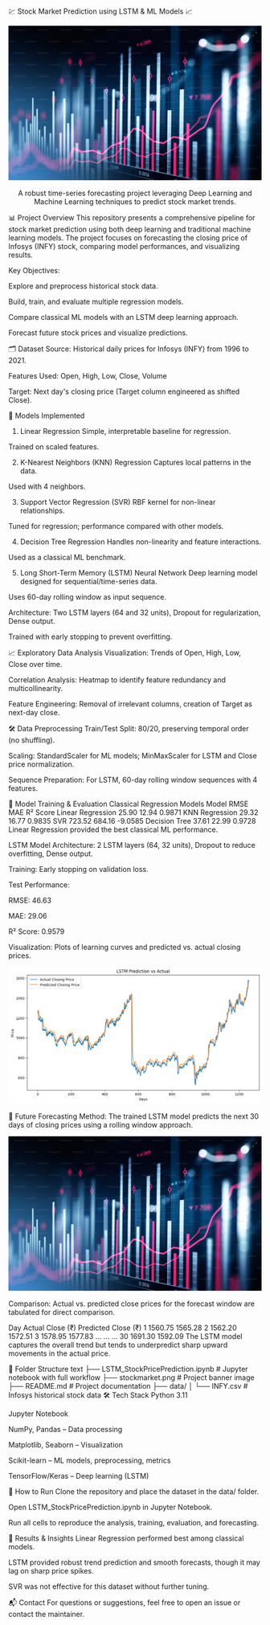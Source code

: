💹 Stock Market Prediction using LSTM & ML Models 📈
<p align="center"> <img src="stockmarket.png" alt="Stock Market Prediction" /> </p> <p align="center"> A robust time-series forecasting project leveraging Deep Learning and Machine Learning techniques to predict stock market trends. </p>
📊 Project Overview
This repository presents a comprehensive pipeline for stock market prediction using both deep learning and traditional machine learning models. The project focuses on forecasting the closing price of Infosys (INFY) stock, comparing model performances, and visualizing results.

Key Objectives:

Explore and preprocess historical stock data.

Build, train, and evaluate multiple regression models.

Compare classical ML models with an LSTM deep learning approach.

Forecast future stock prices and visualize predictions.

🗂️ Dataset
Source: Historical daily prices for Infosys (INFY) from 1996 to 2021.

Features Used: Open, High, Low, Close, Volume

Target: Next day's closing price (Target column engineered as shifted Close).

🧠 Models Implemented
1. Linear Regression
Simple, interpretable baseline for regression.

Trained on scaled features.

2. K-Nearest Neighbors (KNN) Regression
Captures local patterns in the data.

Used with 4 neighbors.

3. Support Vector Regression (SVR)
RBF kernel for non-linear relationships.

Tuned for regression; performance compared with other models.

4. Decision Tree Regression
Handles non-linearity and feature interactions.

Used as a classical ML benchmark.

5. Long Short-Term Memory (LSTM) Neural Network
Deep learning model designed for sequential/time-series data.

Uses 60-day rolling window as input sequence.

Architecture: Two LSTM layers (64 and 32 units), Dropout for regularization, Dense output.

Trained with early stopping to prevent overfitting.

📈 Exploratory Data Analysis
Visualization: Trends of Open, High, Low, Close over time.

Correlation Analysis: Heatmap to identify feature redundancy and multicollinearity.

Feature Engineering: Removal of irrelevant columns, creation of Target as next-day close.

🛠️ Data Preprocessing
Train/Test Split: 80/20, preserving temporal order (no shuffling).

Scaling: StandardScaler for ML models; MinMaxScaler for LSTM and Close price normalization.

Sequence Preparation: For LSTM, 60-day rolling window sequences with 4 features.

🔧 Model Training & Evaluation
Classical Regression Models
Model	RMSE	MAE	R² Score
Linear Regression	25.90	12.94	0.9871
KNN Regression	29.32	16.77	0.9835
SVR	723.52	684.16	-9.0585
Decision Tree	37.61	22.99	0.9728
Linear Regression provided the best classical ML performance. 

LSTM Model
Architecture: 2 LSTM layers (64, 32 units), Dropout to reduce overfitting, Dense output.

Training: Early stopping on validation loss.

Test Performance:

RMSE: 46.63

MAE: 29.06

R² Score: 0.9579

Visualization: Plots of learning curves and predicted vs. actual closing prices.

<p align="center"> <img src="predictionVsActual.png" alt="Prediction Vs Actual" /> </p> <p align="center">

🔮 Future Forecasting
Method: The trained LSTM model predicts the next 30 days of closing prices using a rolling window approach.

<p align="center"> <img src="stockmarket.png" alt="Stock Market Prediction" /> </p> <p align="center">

Comparison: Actual vs. predicted close prices for the forecast window are tabulated for direct comparison.

Day	Actual Close (₹)	Predicted Close (₹)
1	1560.75	1565.28
2	1562.20	1572.51
3	1578.95	1577.83
...	...	...
30	1691.30	1592.09
The LSTM model captures the overall trend but tends to underpredict sharp upward movements in the actual price.

📁 Folder Structure
text
├── LSTM_StockPricePrediction.ipynb   # Jupyter notebook with full workflow
├── stockmarket.png                   # Project banner image
├── README.md                         # Project documentation
├── data/
│   └── INFY.csv                      # Infosys historical stock data
🛠️ Tech Stack
Python 3.11

Jupyter Notebook

NumPy, Pandas – Data processing

Matplotlib, Seaborn – Visualization

Scikit-learn – ML models, preprocessing, metrics

TensorFlow/Keras – Deep learning (LSTM)

🚀 How to Run
Clone the repository and place the dataset in the data/ folder.

Open LSTM_StockPricePrediction.ipynb in Jupyter Notebook.

Run all cells to reproduce the analysis, training, evaluation, and forecasting.

📢 Results & Insights
Linear Regression performed best among classical models.

LSTM provided robust trend prediction and smooth forecasts, though it may lag on sharp price spikes.

SVR was not effective for this dataset without further tuning.

📬 Contact
For questions or suggestions, feel free to open an issue or contact the maintainer.